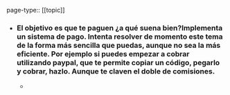 page-type:: [[topic]]
- ### El objetivo es que te paguen ¿a qué suena bien?Implementa un sistema de pago. Intenta resolver de momento este tema de la forma más sencilla que puedas, aunque no sea la más eficiente. Por ejemplo si puedes empezar a cobrar utilizando paypal, que te permite copiar un código, pegarlo y cobrar, hazlo. Aunque te claven el doble de comisiones.
  - 


